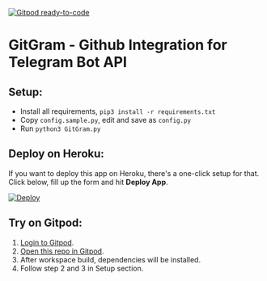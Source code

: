 [![Gitpod ready-to-code](https://img.shields.io/badge/Gitpod-ready--to--code-blue?logo=gitpod)](https://gitpod.io/#https://github.com/pokurt/GitGram)

# GitGram - Github Integration for Telegram Bot API

## Setup:
- Install all requirements, `pip3 install -r requirements.txt`
- Copy `config.sample.py`, edit and save as `config.py`
- Run `python3 GitGram.py`

## Deploy on Heroku:
If you want to deploy this app on Heroku, there's a one-click setup for that. Click below, fill up the form and hit **Deploy App**.

[![Deploy](https://www.herokucdn.com/deploy/button.svg)](https://github.com/Tezzarobot/gitbot)

## Try on Gitpod:
1. [Login to Gitpod](https://gitpod.io/login).
2. [Open this repo in Gitpod](https://gitpod.io/#github.com/pokurt/GitGram).
3. After workspace build, dependencies will be installed.
4. Follow step 2 and 3 in Setup section.
